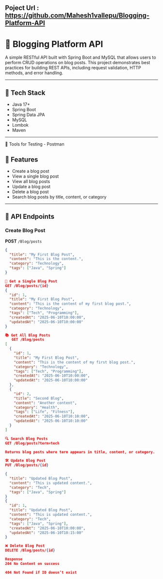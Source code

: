

## Poject Url : https://github.com/Mahesh1vallepu/Blogging-Platform-API

# 📝 Blogging Platform API

A simple RESTful API built with Spring Boot and MySQL that allows users to perform CRUD operations on blog posts. This project demonstrates best practices for building REST APIs, including request validation, HTTP methods, and error handling.

---

## 🔧 Tech Stack

- Java 17+
- Spring Boot
- Spring Data JPA
- MySQL
- Lombok
- Maven

---

🧪 Tools for Testing
    - Postman

## 📌 Features

- Create a blog post
- View a single blog post
- View all blog posts
- Update a blog post
- Delete a blog post
- Search blog posts by title, content, or category

---

## 🧠 API Endpoints

### Create Blog Post
**POST** `/Blog/posts`

```json
{
  "title": "My First Blog Post",
  "content": "This is the content.",
  "category": "Technology",
  "tags": ["Java", "Spring"]
}

📝 Get a Single Blog Post
GET /Blog/posts/{id}
{
  "id": 1,
  "title": "My First Blog Post",
  "content": "This is the content of my first blog post.",
  "category": "Technology",
  "tags": ["Tech", "Programming"],
  "createdAt": "2025-06-10T10:00:00",
  "updatedAt": "2025-06-10T10:00:00"
}

📚 Get All Blog Posts
   GET /Blog/posts
[
  {
    "id": 1,
    "title": "My First Blog Post",
    "content": "This is the content of my first blog post.",
    "category": "Technology",
    "tags": ["Tech", "Programming"],
    "createdAt": "2025-06-10T10:00:00",
    "updatedAt": "2025-06-10T10:00:00"
  },
  {
    "id": 2,
    "title": "Second Blog",
    "content": "Another content",
    "category": "Health",
    "tags": ["Life", "Fitness"],
    "createdAt": "2025-06-10T10:10:00",
    "updatedAt": "2025-06-10T10:10:00"
  }
]

🔍 Search Blog Posts
GET /Blog/posts?term=tech

Returns blog posts where term appears in title, content, or category.

🛠️ Update Blog Post
PUT /Blog/posts/{id}

{
  "title": "Updated Blog Post",
  "content": "This is updated content.",
  "category": "Tech",
  "tags": ["Java", "Spring"]
}
{
  "id": 1,
  "title": "Updated Blog Post",
  "content": "This is updated content.",
  "category": "Tech",
  "tags": ["Java", "Spring"],
  "createdAt": "2025-06-10T10:00:00",
  "updatedAt": "2025-06-10T10:15:00"
}

❌ Delete Blog Post
DELETE /Blog/posts/{id}

Response
204 No Content on success

404 Not Found if ID doesn’t exist
